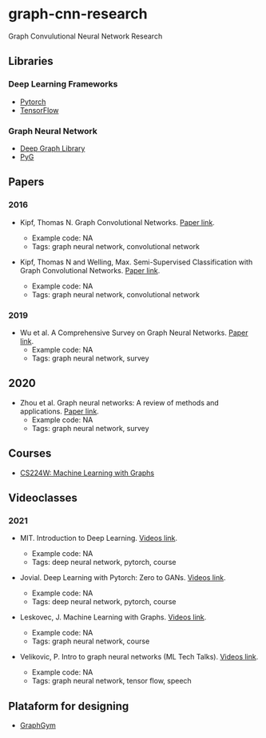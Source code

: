 # graph-cnn-research
Graph Convulutional Neural Network Research


## Libraries 

### Deep Learning Frameworks
* [Pytorch](https://pytorch.org/)
* [TensorFlow](https://www.tensorflow.org/)

### Graph Neural Network
* [Deep Graph Library](https://www.dgl.ai/) 
* [PyG](https://www.pyg.org/news/index/)

## Papers

### 2016 
- <a name="gcnn"></a>Kipf, Thomas N. Graph Convolutional Networks. [Paper link](http://tkipf.github.io/graph-convolutional-networks/). 
    - Example code: NA
    - Tags: graph neural network, convolutional network 


- <a name="semi-gcnn"></a> Kipf, Thomas N and Welling, Max. Semi-Supervised Classification with Graph Convolutional Networks. [Paper link](https://arxiv.org/abs/1609.02907). 
    - Example code: NA
    - Tags: graph neural network, convolutional network 

### 2019

- <a name="eeg-gcnn"></a> Wu et al. A Comprehensive Survey on Graph Neural Networks. [Paper link](https://arxiv.org/pdf/1901.00596). 
    - Example code: NA
    - Tags: graph neural network, survey 


## 2020
- <a name="zhou-2020"></a> Zhou et al. Graph neural networks: A review of methods and applications. [Paper link](https://www.sciencedirect.com/science/article/pii/S2666651021000012). 
    - Example code: NA
    - Tags: graph neural network, survey 


## Courses
- [CS224W: Machine Learning with Graphs](https://web.stanford.edu/class/cs224w/)

## Videoclasses

### 2021
- <a name="mit6.s191"></a> MIT. Introduction to Deep Learning. [Videos link](http://introtodeeplearning.com/). 
    - Example code: NA
    - Tags: deep neural network, pytorch, course 

- <a name="jovial"></a> Jovial. Deep Learning with Pytorch: Zero to GANs. [Videos link](https://jovian.ai/learn/deep-learning-with-pytorch-zero-to-gans). 
    - Example code: NA
    - Tags: deep neural network, pytorch, course 

- <a name="cs224w"></a> Leskovec, J. Machine Learning with Graphs. [Videos link](https://www.youtube.com/watch?v=JAB_plj2rbA&list=PLoROMvodv4rPLKxIpqhjhPgdQy7imNkDn). 
    - Example code: NA
    - Tags: graph neural network, course 

- <a name="velickovic2021"></a> Velikovic, P. Intro to graph neural networks (ML Tech Talks). [Videos link](https://www.youtube.com/watch?v=8owQBFAHw7E). 
    - Example code: NA
    - Tags: graph neural network, tensor flow, speech 

## Plataform for designing 

- [GraphGym](https://github.com/snap-stanford/GraphGym)
